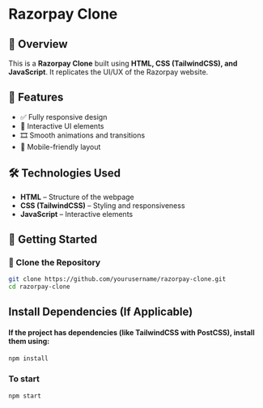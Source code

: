 # Razorpay Clone  

## 🚀 Overview  
This is a **Razorpay Clone** built using **HTML, CSS (TailwindCSS), and JavaScript**. It replicates the UI/UX of the Razorpay website.  

## 📌 Features  
- ✅ Fully responsive design  
- 🎨 Interactive UI elements  
- 🎞️ Smooth animations and transitions  
- 📱 Mobile-friendly layout  

## 🛠 Technologies Used  
- **HTML** – Structure of the webpage  
- **CSS (TailwindCSS)** – Styling and responsiveness  
- **JavaScript** – Interactive elements  

## 🎯 Getting Started  

### 🔹 Clone the Repository  
```bash
git clone https://github.com/yourusername/razorpay-clone.git
cd razorpay-clone
```

## Install Dependencies (If Applicable)

#### If the project has dependencies (like TailwindCSS with PostCSS), install them using:

```bash
npm install 
```

### To start 
```bash 
npm start
```
